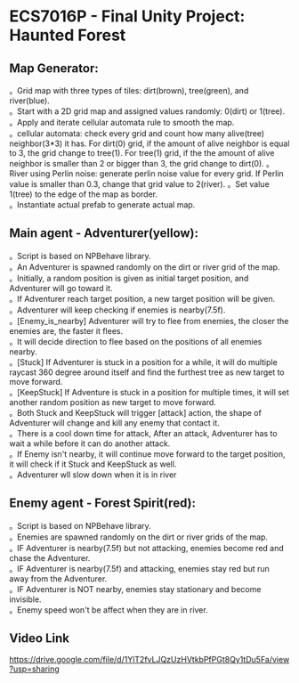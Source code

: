 # ECS7016P - Final Unity Project: Haunted Forest
## Map Generator:<br> 
。Grid map with three types of tiles: dirt(brown), tree(green), and river(blue).<br>
。Start with a 2D grid map and assigned values randomly: 0(dirt) or 1(tree).<br>
。Apply and iterate cellular automata rule to smooth the map.<br>
。cellular automata: check every grid and count how many alive(tree) neighbor(3*3) it has. For dirt(0) grid, if the amount of alive neighbor is equal to 3, the grid change to tree(1). For tree(1) grid, if the the amount of alive neighbor is smaller than 2 or bigger than 3, the grid change to dirt(0).
。River using Perlin noise: generate perlin noise value for every grid. If Perlin value is smaller than 0.3, change that grid value to 2(river).
。Set value 1(tree) to the edge of the map as border.<br>
。Instantiate actual prefab to generate actual map.<br>
## Main agent - Adventurer(yellow):<br>
。Script is based on NPBehave library.<br>
。An Adventurer is spawned randomly on the dirt or river grid of the map.<br>
。Initially, a random position is given as initial target position, and Adventurer will go toward it.<br>
。If Adventurer reach target position, a new target position will be given.<br>
。Adventurer will keep checking if enemies is nearby(7.5f).<br>
。[Enemy_is_nearby] Adventurer will try to flee from enemies, the closer the enemies are, the faster it flees.<br>
。It will decide direction to flee based on the positions of all enemies nearby.<br>
。[Stuck] If Adventurer is stuck in a position for a while, it will do multiple raycast 360 degree around itself and find the furthest tree as new target to move forward.<br>
。[KeepStuck] If Adventure is stuck in a position for multiple times, it will set another random position as new target to move forward.<br>
。Both Stuck and KeepStuck will trigger [attack] action, the shape of Adventurer will change and kill any enemy that contact it.<br>
。There is a cool down time for attack, After an attack, Adventurer has to wait a while before it can do another attack.<br>
。If Enemy isn't nearby, it will continue move forward to the target position, it will check if it Stuck and KeepStuck as well.<br>
。Adventurer wll slow down when it is in river<br>
## Enemy agent - Forest Spirit(red):<br>
。Script is based on NPBehave library.<br>
。Enemies are spawned randomly on the dirt or river grids of the map.<br>
。IF Adventurer is nearby(7.5f) but not attacking, enemies become red and chase the Adventurer.<br>
。IF Adventurer is nearby(7.5f) and attacking, enemies stay red but run away from the Adventurer.<br>
。IF Adventurer is NOT nearby, enemies stay stationary and become invisible.<br>
。Enemy speed won't be affect when they are in river.<br>

## Video Link<br>
https://drive.google.com/file/d/1YlT2fvLJQzUzHVtkbPfPGt8Qy1tDu5Fa/view?usp=sharing

